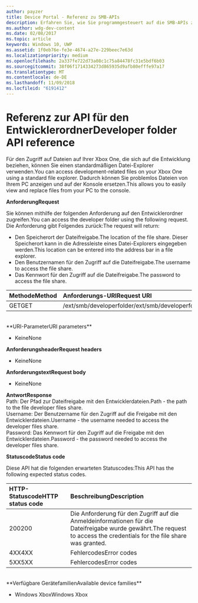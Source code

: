 ```yaml
---
author: payzer
title: Device Portal - Referenz zu SMB-APIs
description: Erfahren Sie, wie Sie programmgesteuert auf die SMB-APIs zugreifen.
ms.author: wdg-dev-content
ms.date: 02/08/2017
ms.topic: article
keywords: Windows 10, UWP
ms.assetid: 1f0eb76e-fe3e-4674-a27e-229beec7e63d
ms.localizationpriority: medium
ms.openlocfilehash: 2a337fe722d73a08c1c75a84478fc31e5bdf6b03
ms.sourcegitcommit: 38f06f1714334273d865935d9afb80efffe97a17
ms.translationtype: MT
ms.contentlocale: de-DE
ms.lasthandoff: 11/09/2018
ms.locfileid: "6191412"
---
```

# <a name="developer-folder-api-reference"></a><span data-ttu-id="12b68-104">Referenz zur API für den Entwicklerordner</span><span class="sxs-lookup"><span data-stu-id="12b68-104">Developer folder API reference</span></span>   
<span data-ttu-id="12b68-105">Für den Zugriff auf Dateien auf Ihrer Xbox One, die sich auf die Entwicklung beziehen, können Sie einen standardmäßigen Datei-Explorer verwenden.</span><span class="sxs-lookup"><span data-stu-id="12b68-105">You can access development-related files on your Xbox One using a standard file explorer.</span></span> <span data-ttu-id="12b68-106">Dadurch können Sie problemlos Dateien von Ihrem PC anzeigen und auf der Konsole ersetzen.</span><span class="sxs-lookup"><span data-stu-id="12b68-106">This allows you to easily view and replace files from your PC to the console.</span></span>

**<span data-ttu-id="12b68-107">Anforderung</span><span class="sxs-lookup"><span data-stu-id="12b68-107">Request</span></span>**

<span data-ttu-id="12b68-108">Sie können mithilfe der folgenden Anforderung auf den Entwicklerordner zugreifen.</span><span class="sxs-lookup"><span data-stu-id="12b68-108">You can access the developer folder using the following request.</span></span> <span data-ttu-id="12b68-109">Die Anforderung gibt Folgendes zurück:</span><span class="sxs-lookup"><span data-stu-id="12b68-109">The request will return:</span></span>    
* <span data-ttu-id="12b68-110">Den Speicherort der Dateifreigabe.</span><span class="sxs-lookup"><span data-stu-id="12b68-110">The location of the file share.</span></span> <span data-ttu-id="12b68-111">Dieser Speicherort kann in die Adressleiste eines Datei-Explorers eingegeben werden.</span><span class="sxs-lookup"><span data-stu-id="12b68-111">This location can be entered into the address bar in a file explorer.</span></span>
* <span data-ttu-id="12b68-112">Den Benutzernamen für den Zugriff auf die Dateifreigabe.</span><span class="sxs-lookup"><span data-stu-id="12b68-112">The username to access the file share.</span></span>
* <span data-ttu-id="12b68-113">Das Kennwort für den Zugriff auf die Dateifreigabe.</span><span class="sxs-lookup"><span data-stu-id="12b68-113">The password to access the file share.</span></span>

<span data-ttu-id="12b68-114">Methode</span><span class="sxs-lookup"><span data-stu-id="12b68-114">Method</span></span>      | <span data-ttu-id="12b68-115">Anforderungs-URI</span><span class="sxs-lookup"><span data-stu-id="12b68-115">Request URI</span></span>
:------     | :-----
<span data-ttu-id="12b68-116">GET</span><span class="sxs-lookup"><span data-stu-id="12b68-116">GET</span></span> | <span data-ttu-id="12b68-117">/ext/smb/developerfolder</span><span class="sxs-lookup"><span data-stu-id="12b68-117">/ext/smb/developerfolder</span></span>
<br />
**<span data-ttu-id="12b68-118">URI-Parameter</span><span class="sxs-lookup"><span data-stu-id="12b68-118">URI parameters</span></span>**

- <span data-ttu-id="12b68-119">Keine</span><span class="sxs-lookup"><span data-stu-id="12b68-119">None</span></span>

**<span data-ttu-id="12b68-120">Anforderungsheader</span><span class="sxs-lookup"><span data-stu-id="12b68-120">Request headers</span></span>**

- <span data-ttu-id="12b68-121">Keine</span><span class="sxs-lookup"><span data-stu-id="12b68-121">None</span></span>

**<span data-ttu-id="12b68-122">Anforderungstext</span><span class="sxs-lookup"><span data-stu-id="12b68-122">Request body</span></span>**

- <span data-ttu-id="12b68-123">Keine</span><span class="sxs-lookup"><span data-stu-id="12b68-123">None</span></span>

**<span data-ttu-id="12b68-124">Antwort</span><span class="sxs-lookup"><span data-stu-id="12b68-124">Response</span></span>**   
<span data-ttu-id="12b68-125">Path: Der Pfad zur Dateifreigabe mit den Entwicklerdateien.</span><span class="sxs-lookup"><span data-stu-id="12b68-125">Path - the path to the file developer files share.</span></span>   
<span data-ttu-id="12b68-126">Username: Der Benutzername für den Zugriff auf die Freigabe mit den Entwicklerdateien.</span><span class="sxs-lookup"><span data-stu-id="12b68-126">Username - the username needed to access the developer files share.</span></span>   
<span data-ttu-id="12b68-127">Password: Das Kennwort für den Zugriff auf die Freigabe mit den Entwicklerdateien.</span><span class="sxs-lookup"><span data-stu-id="12b68-127">Password - the password needed to access the developer files share.</span></span>   

**<span data-ttu-id="12b68-128">Statuscode</span><span class="sxs-lookup"><span data-stu-id="12b68-128">Status code</span></span>**

<span data-ttu-id="12b68-129">Diese API hat die folgenden erwarteten Statuscodes:</span><span class="sxs-lookup"><span data-stu-id="12b68-129">This API has the following expected status codes.</span></span>

<span data-ttu-id="12b68-130">HTTP-Statuscode</span><span class="sxs-lookup"><span data-stu-id="12b68-130">HTTP status code</span></span>      | <span data-ttu-id="12b68-131">Beschreibung</span><span class="sxs-lookup"><span data-stu-id="12b68-131">Description</span></span>
:------     | :-----
<span data-ttu-id="12b68-132">200</span><span class="sxs-lookup"><span data-stu-id="12b68-132">200</span></span> | <span data-ttu-id="12b68-133">Die Anforderung für den Zugriff auf die Anmeldeinformationen für die Dateifreigabe wurde gewährt.</span><span class="sxs-lookup"><span data-stu-id="12b68-133">The request to access the credentials for the file share was granted.</span></span>
<span data-ttu-id="12b68-134">4XX</span><span class="sxs-lookup"><span data-stu-id="12b68-134">4XX</span></span> | <span data-ttu-id="12b68-135">Fehlercodes</span><span class="sxs-lookup"><span data-stu-id="12b68-135">Error codes</span></span>
<span data-ttu-id="12b68-136">5XX</span><span class="sxs-lookup"><span data-stu-id="12b68-136">5XX</span></span> | <span data-ttu-id="12b68-137">Fehlercodes</span><span class="sxs-lookup"><span data-stu-id="12b68-137">Error codes</span></span>
<br />
**<span data-ttu-id="12b68-138">Verfügbare Gerätefamilien</span><span class="sxs-lookup"><span data-stu-id="12b68-138">Available device families</span></span>**

* <span data-ttu-id="12b68-139">Windows Xbox</span><span class="sxs-lookup"><span data-stu-id="12b68-139">Windows Xbox</span></span>
